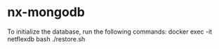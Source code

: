 # nx-mongodb

To initialize the database, run the following commands:
    docker exec -it netflexdb bash
    ./restore.sh